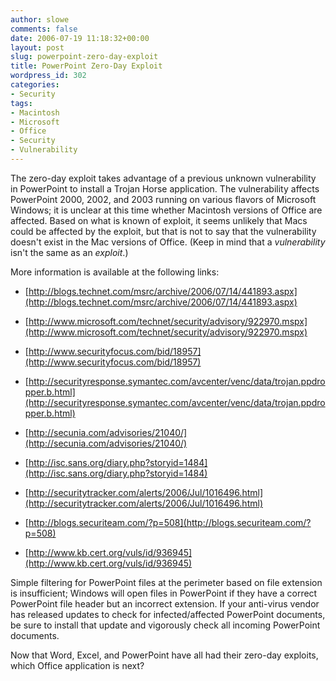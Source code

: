 ```yaml
---
author: slowe
comments: false
date: 2006-07-19 11:18:32+00:00
layout: post
slug: powerpoint-zero-day-exploit
title: PowerPoint Zero-Day Exploit
wordpress_id: 302
categories:
- Security
tags:
- Macintosh
- Microsoft
- Office
- Security
- Vulnerability
---
```


The zero-day exploit takes advantage of a previous unknown vulnerability in PowerPoint to install a Trojan Horse application. The vulnerability affects PowerPoint 2000, 2002, and 2003 running on various flavors of Microsoft Windows; it is unclear at this time whether Macintosh versions of Office are affected. Based on what is known of exploit, it seems unlikely that Macs could be affected by the exploit, but that is not to say that the vulnerability doesn't exist in the Mac versions of Office. (Keep in mind that a _vulnerability_ isn't the same as an _exploit_.)

More information is available at the following links:

* [http://blogs.technet.com/msrc/archive/2006/07/14/441893.aspx](http://blogs.technet.com/msrc/archive/2006/07/14/441893.aspx)

* [http://www.microsoft.com/technet/security/advisory/922970.mspx](http://www.microsoft.com/technet/security/advisory/922970.mspx)

* [http://www.securityfocus.com/bid/18957](http://www.securityfocus.com/bid/18957)

* [http://securityresponse.symantec.com/avcenter/venc/data/trojan.ppdropper.b.html](http://securityresponse.symantec.com/avcenter/venc/data/trojan.ppdropper.b.html)

* [http://secunia.com/advisories/21040/](http://secunia.com/advisories/21040/)

* [http://isc.sans.org/diary.php?storyid=1484](http://isc.sans.org/diary.php?storyid=1484)

* [http://securitytracker.com/alerts/2006/Jul/1016496.html](http://securitytracker.com/alerts/2006/Jul/1016496.html)

* [http://blogs.securiteam.com/?p=508](http://blogs.securiteam.com/?p=508)

* [http://www.kb.cert.org/vuls/id/936945](http://www.kb.cert.org/vuls/id/936945)

Simple filtering for PowerPoint files at the perimeter based on file extension is insufficient; Windows will open files in PowerPoint if they have a correct PowerPoint file header but an incorrect extension. If your anti-virus vendor has released updates to check for infected/affected PowerPoint documents, be sure to install that update and vigorously check all incoming PowerPoint documents.

Now that Word, Excel, and PowerPoint have all had their zero-day exploits, which Office application is next?
